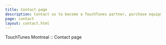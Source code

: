 ```yaml
---
title: Contact page
description: Contact us to become a TouchTunes partner, purchase equipment, or learn how you can get TouchTunes for your venue or event. Sales and Distribution
page: contact
layout: contact.html
---
```


TouchTunes Montreal :: Contact page
